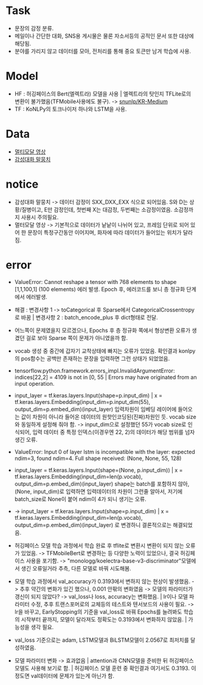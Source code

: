 # Task
- 문장의 감정 분류.
- 메일이나 간단한 대화, SNS용 게시물은 물론 자소서등의 공적인 문서 또한 대상에 해당됨.
- 분야를 가리지 않고 데이터를 모아, 전처리를 통해 중요 토큰만 남겨 학습에 사용.

# Model
- HF : 허깅페이스의 Bert(엘렉트라) 모델을 사용 | 엘렉트라의 탓인지 TFLite로의 변환이 불가했음(TFMobile사용에도 불구).
  -> [snunlp/KR-Medium](https://huggingface.co/snunlp/KR-Medium)
- TF : KoNLPy의 토크나이저 하나와 LSTM을 사용.

# Data
- [멀티모달 영상](https://aihub.or.kr/aidata/137)
- [감성대화 말뭉치](https://aihub.or.kr/aidata/7978)

# notice
- 감성대화 말뭉치 -> 데이터 감정이 SXX_DXX_EXX 식으로 되어있음. S와 D는 상황/질병이고, E만 감정인데, 첫번째 X는 대감정, 두번째는 소감정이였음. 소감정까지 사용시 주의필요.
- 멀터모달 영상 -> 기본적으로 데이터가 낱낱이 나뉘어 있고, 프레임 단위로 되어 있어 한 문장이 특정구간동안 이어지며, 화자에 따라 데이터가 들어있는 위치가 달라짐. 

# error
- ValueError: Cannot reshape a tensor with 768 elements to shape [1,1,100,1] (100 elements) 에러 발생. Epoch 후, 에러코드를 보니 층 정규화 단계에서 에러발생.
- 해결 : 변경사항 1 -> toCategorical 후 Sparse에서 CategoricalCrossentropy로 바꿈 | 변경사항 2 : batch_encode_plus 후 dict형태로 전달.
- 어느쪽이 문제였을지 모르겠으나, Epochs 후 층 정규화 쪽에서 형상변환 오류가 생겼던 걸로 보아 Sparse 쪽이 문제가 아니였을까 함.

- vocab 생성 중 중간에 갑자기 교착상태에 빠지는 오류가 있었음. 확인결과 konlpy의 pos함수는 공백만 존재하는 문장을 입력하면 그런 상태가 되었었음.

- tensorflow.python.framework.errors_impl.InvalidArgumentError:  indices[22,2] = 4109 is not in [0, 55 | Errors may have originated from an input operation.
- input_layer = tf.keras.layers.Input(shape=p.input_dim) | x = tf.keras.layers.Embedding(input_dim=p.input_dim(55), output_dim=p.embed_dim)(input_layer)
  입력차원이 임베딩 레이어에 들어오는 값이 차원이 아니라 들어온 데이터의 원핫인코딩된(진짜)차원인 듯. vocab size와 동일하게 설정해 줘야 함.
  -> input_dim으로 설정했던 55가 vocab size로 인식되어, 입력 데이터 중 특정 인덱스(이경우엔 22, 2)의 데이터가 해당 범위를 넘자 생긴 오류. 
- ValueError: Input 0 of layer lstm is incompatible with the layer: expected ndim=3, found ndim=4. Full shape received: (None, None, 55, 128)
- input_layer = tf.keras.layers.Input(shape=(None, p.input_dim)) | x = tf.keras.layers.Embedding(input_dim=len(p.vocab), output_dim=p.embed_dim)(input_layer)
  shape는 batch를 포함하지 않아, (None, input_dim)로 입력하면 입력데이터의 차원이 그런줄 알아서, 저기에 batch_size로 None이 붙어 ndim이 4가 되니 생기는 오류.
- -> input_layer = tf.keras.layers.Input(shape=p.input_dim) | x = tf.keras.layers.Embedding(input_dim=len(p.vocab), output_dim=p.embed_dim)(input_layer)
  로 변경하니 결론적으로는 해결되었음. 

- 허깅페이스 모델 학습 과정에서 학습 완료 후 tflite로 변환시 변환이 되지 않는 오류가 있었음. -> TFMobileBert로 변경하는 등 다양한 노력이 있었으나, 결국 허깅페이스 사용을 포기함.
  -> "monologg/koelectra-base-v3-discriminator"모델에서 생긴 오류일거라 추측, 다른 모델로 바꿔 시도해봄. 

- 모델 학습 과정에서 val_accuracy가 0.3193에서 변하지 않는 현상이 발생했음. -> 추후 약간의 변화가 있긴 했으나, 0.001 안팎의 변화였음
  -> 모델의 파라미터가 갱신이 되지 않았다? -> val_loss나 loss, accuracy는 변화했음. | lr이나 모델 파라미터 수정, 추후 트랜스포머로의 교체등의 테스트와 텐서보드의 사용이 필요.
  -> lr을 바꾸고, EarlyStopping의 기준을 val_loss로 바꿔 Epochs를 늘려봐도 학습의 시작부터 끝까지, 모델이 달라져도 정확도는 0.3193에서 변화하지 않았음. | 가능성을 생각 필요. 
- val_loss 기준으로는 adam, LSTM모델과 BiLSTM모델이 2.0567로 최저치를 달성하였음.
- 모델 파라미터 변화 -> 효과없음 | attention과 CNN모델을 준비한 뒤 허깅페이스 모델도 사용해 보기로 함. | 허깅페이스 모델 훈련 중 확인결과 여기서도 0.3193. 이정도면 val데이터에 문제가 있는게 아닌가 함. 
